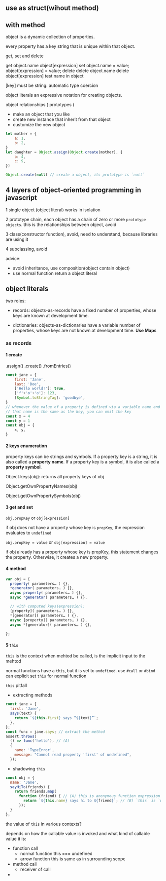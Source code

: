 ## use as struct(wihout method)

## with method

object is a dynamic collection of properties.

every property has a key string that is unique within that object.

get, set and delete

get
    object.name
    object[expression]
set
    object.name = value;
    object[expression] = value;
delete
    delete object.name
    delete object[expression]
test
    name in object

[key] must be string. automatic type coercion

object literals
an expressive notation for creating objects.

object relationships ( prototypes )

- make an object that you like
- create new instance that inherit from that object
- customize the new object

```js
let mother = {
    a: 1,
    b: 2,
}
let daughter = Object.assign(Object.create(mother), {
    b: 4,
    c: 9,
})

Object.create(null) // create a object, its prototype is `null`
```

## 4 layers of object-oriented programming in javascript

1 single object (object literal) works in isolation

2 prototype chain, each object has a chain of zero or more `prototype objects`. this is the relationships between object, avoid

3 class(constructor function), avoid, need to understand, because libraries are using it 

4 subclassing, avoid

advice:

- avoid inheritance, use composition(object contain object)
- use normal function return a object literal

## object literals

two roles:

- records: objects-as-records have a fixed number of properties, whose keys are
  known at development time.

- dictionaries: objects-as-dictionaries have a variable number of properties, whose
  keys are not known at development time. __Use Maps__


### as records

#### 1 create

.assign()
.create()
.fromEntries()

```js
const jane = {
    first: 'Jane',
    last: 'Doe',
    ['Hello world!']: true,
    ['f'+'o'+'o']: 123,
    [Symbol.toStringTag]: 'goodbye',
}
// whenever the value of a property is defined via a variable name and
// that name is the same as the key, you can omit the key
const x = 4
const y = 1
const obj = {
    x, y,
}
``` 
#### 2 keys enumeration

property keys can be strings and symbols.
If a property key is a string, it is also called a __property name__.
If a property key is a symbol, it is alse called a __property symbol__.

Object.keys(obj): returns all property keys of obj

Object.getOwnPropertyNames(obj)

Object.getOwnPropertySymbols(obj)

#### 3 get and set

`obj.propKey` or `obj[expression]`

if obj does not have a property whose key is `propKey`,
the expression evaluates to `undefined`

`obj.propKey = value` or `obj[expression] = value`

if obj already has a property whose key is propKey,
this statement changes the property. Otherwise, it creates
a new property.



#### 4 method

```js
var obj = {
  property( parameters… ) {},
  *generator( parameters… ) {},
  async property( parameters… ) {},
  async *generator( parameters… ) {},

  // with computed keys(expression):
  [property]( parameters… ) {},
  *[generator]( parameters… ) {},
  async [property]( parameters… ) {},
  async *[generator]( parameters… ) {},
  
};
```
#### 5 `this`

`this` is the context when mehtod be called, is
the implicit input to the mehtod

normal functions have a `this`, but it is set to `undefined`.
use `#call` or `#bind` can explicit set `this` for normal function

`this` pitfall

- extracting methods

```js
const jane = {
  first: 'Jane',
  says(text) {
    return `${this.first} says “${text}”`;
  },
};
const func = jane.says; // extract the method
assert.throws(
  () => func('hello'), // (A)
  {
    name: 'TypeError',
    message: "Cannot read property 'first' of undefined",
  });
```

- shadowing `this`

```js
const obj = {
  name: 'Jane',
  sayHiTo(friends) {
    return friends.map(
      function (friend) { // (A) this is anonymous function expression 
        return `${this.name} says hi to ${friend}`; // (B) `this` is `undefined`
      });
  }
};
```

the value of `this` in various contexts?

depends on how the callable value is invoked and what kind of callable value it is:

- function call
  - normal function this === undefined
  - arrow function this is same as in surrounding scope
- method call
  - receiver of call
- <script> element
  - this === window
- ES modules
  - this === undefined

#### 6 object literals accessors

avoid

#### 7 spreading into other object literals ...

`...` 

- turns the contents of an __iterable__ into arguments
- adds the properties of another object to the current one

```js
const obj = {foo: 1, bar: 2,}
const obj2 = {...obj, baz: 3}
// const obj2 = Object.assign(obj, {baz: 3}) // not the same obj changed, 'copy and merge' vs 'merge'
```

1  a way to create shallow copy of object
`const copy = {...original}`
2  provide default values
```js
const DEFAULTS = {foo: 'a', bar: 'b'};
const providedData = {foo: 1};

const allData = {...DEFAULTS, ...providedData};
const allData = {foo: 'a', bar: 'b', ...providedData};
```
3 non-destructively changing properties

```js
const obj = {foo: 'a', bar: 'b'};
const updatedObj = {...obj, foo: 1};
```

### as dictionaries __use Map instead__

 1 arbitrary strings as property key(other than only identifiers)

```js
const obj = {
  'Can be any string!': 123,
}
```

2 square bracket operator

3 dynamically `computed property keys` ( expressions in square brackets)



4 delete
    `delete` object.name
    `delete` object[expression]
5 test
    name `in` object

6 enumeration

    .getOwnPropertyNames() // enumeration
    .getOwnPropertySymbols() // enumeration
    .keys() // enumeration
    .values() // enumeration
    .entries() // enumeration
    for... in // enumeration avoid

7 pitfalls

- in operator alse finds inherited properties
- you can not use '__proro__' as key

solution

- use Map
- use a lib
- `const dict = Object.create(null)`

